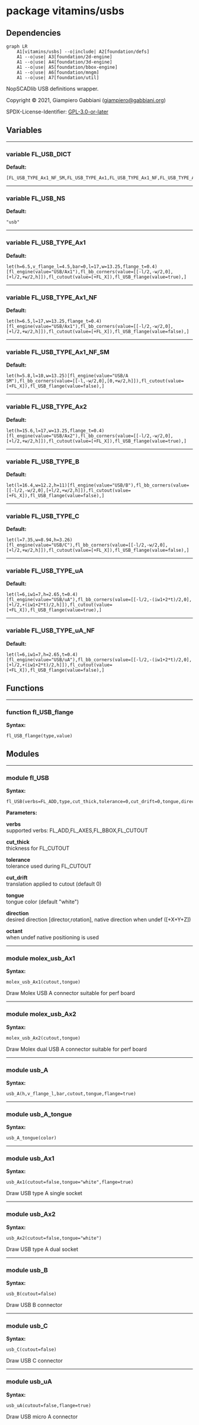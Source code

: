 # package vitamins/usbs

## Dependencies

```mermaid
graph LR
    A1[vitamins/usbs] --o|include| A2[foundation/defs]
    A1 --o|use| A3[foundation/2d-engine]
    A1 --o|use| A4[foundation/3d-engine]
    A1 --o|use| A5[foundation/bbox-engine]
    A1 --o|use| A6[foundation/mngm]
    A1 --o|use| A7[foundation/util]
```

NopSCADlib USB definitions wrapper.

Copyright © 2021, Giampiero Gabbiani (giampiero@gabbiani.org)

SPDX-License-Identifier: [GPL-3.0-or-later](https://spdx.org/licenses/GPL-3.0-or-later.html)


## Variables

---

### variable FL_USB_DICT

__Default:__

    [FL_USB_TYPE_Ax1_NF_SM,FL_USB_TYPE_Ax1,FL_USB_TYPE_Ax1_NF,FL_USB_TYPE_Ax2,FL_USB_TYPE_B,FL_USB_TYPE_C,FL_USB_TYPE_uA,FL_USB_TYPE_uA_NF,]

---

### variable FL_USB_NS

__Default:__

    "usb"

---

### variable FL_USB_TYPE_Ax1

__Default:__

    let(h=6.5,v_flange_l=4.5,bar=0,l=17,w=13.25,flange_t=0.4)[fl_engine(value="USB/Ax1"),fl_bb_corners(value=[[-l/2,-w/2,0],[+l/2,+w/2,h]]),fl_cutout(value=[+FL_X]),fl_USB_flange(value=true),]

---

### variable FL_USB_TYPE_Ax1_NF

__Default:__

    let(h=6.5,l=17,w=13.25,flange_t=0.4)[fl_engine(value="USB/Ax1"),fl_bb_corners(value=[[-l/2,-w/2,0],[+l/2,+w/2,h]]),fl_cutout(value=[+FL_X]),fl_USB_flange(value=false),]

---

### variable FL_USB_TYPE_Ax1_NF_SM

__Default:__

    let(h=5.8,l=10,w=13.25)[fl_engine(value="USB/A SM"),fl_bb_corners(value=[[-l,-w/2,0],[0,+w/2,h]]),fl_cutout(value=[+FL_X]),fl_USB_flange(value=false),]

---

### variable FL_USB_TYPE_Ax2

__Default:__

    let(h=15.6,l=17,w=13.25,flange_t=0.4)[fl_engine(value="USB/Ax2"),fl_bb_corners(value=[[-l/2,-w/2,0],[+l/2,+w/2,h]]),fl_cutout(value=[+FL_X]),fl_USB_flange(value=true),]

---

### variable FL_USB_TYPE_B

__Default:__

    let(l=16.4,w=12.2,h=11)[fl_engine(value="USB/B"),fl_bb_corners(value=[[-l/2,-w/2,0],[+l/2,+w/2,h]]),fl_cutout(value=[+FL_X]),fl_USB_flange(value=false),]

---

### variable FL_USB_TYPE_C

__Default:__

    let(l=7.35,w=8.94,h=3.26)[fl_engine(value="USB/C"),fl_bb_corners(value=[[-l/2,-w/2,0],[+l/2,+w/2,h]]),fl_cutout(value=[+FL_X]),fl_USB_flange(value=false),]

---

### variable FL_USB_TYPE_uA

__Default:__

    let(l=6,iw1=7,h=2.65,t=0.4)[fl_engine(value="USB/uA"),fl_bb_corners(value=[[-l/2,-(iw1+2*t)/2,0],[+l/2,+(iw1+2*t)/2,h]]),fl_cutout(value=[+FL_X]),fl_USB_flange(value=true),]

---

### variable FL_USB_TYPE_uA_NF

__Default:__

    let(l=6,iw1=7,h=2.65,t=0.4)[fl_engine(value="USB/uA"),fl_bb_corners(value=[[-l/2,-(iw1+2*t)/2,0],[+l/2,+(iw1+2*t)/2,h]]),fl_cutout(value=[+FL_X]),fl_USB_flange(value=false),]

## Functions

---

### function fl_USB_flange

__Syntax:__

```text
fl_USB_flange(type,value)
```

## Modules

---

### module fl_USB

__Syntax:__

    fl_USB(verbs=FL_ADD,type,cut_thick,tolerance=0,cut_drift=0,tongue,direction,octant,debug)

__Parameters:__

__verbs__  
supported verbs: FL_ADD,FL_AXES,FL_BBOX,FL_CUTOUT

__cut_thick__  
thickness for FL_CUTOUT

__tolerance__  
tolerance used during FL_CUTOUT

__cut_drift__  
translation applied to cutout (default 0)

__tongue__  
tongue color (default "white")

__direction__  
desired direction [director,rotation], native direction when undef ([+X+Y+Z])

__octant__  
when undef native positioning is used


---

### module molex_usb_Ax1

__Syntax:__

    molex_usb_Ax1(cutout,tongue)

Draw Molex USB A connector suitable for perf board

---

### module molex_usb_Ax2

__Syntax:__

    molex_usb_Ax2(cutout,tongue)

Draw Molex dual USB A connector suitable for perf board

---

### module usb_A

__Syntax:__

    usb_A(h,v_flange_l,bar,cutout,tongue,flange=true)

---

### module usb_A_tongue

__Syntax:__

    usb_A_tongue(color)

---

### module usb_Ax1

__Syntax:__

    usb_Ax1(cutout=false,tongue="white",flange=true)

Draw USB type A single socket

---

### module usb_Ax2

__Syntax:__

    usb_Ax2(cutout=false,tongue="white")

Draw USB type A dual socket

---

### module usb_B

__Syntax:__

    usb_B(cutout=false)

Draw USB B connector

---

### module usb_C

__Syntax:__

    usb_C(cutout=false)

Draw USB C connector

---

### module usb_uA

__Syntax:__

    usb_uA(cutout=false,flange=true)

Draw USB micro A connector

